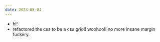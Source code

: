 ```yaml
---
date: 2023-08-04
---
```

- hi!
- refactored the css to be a css grid!! woohoo!! no more insane margin fuckery.